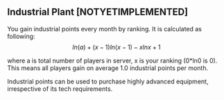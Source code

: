 ## Industrial Plant [NOTYETIMPLEMENTED]

You gain industrial points every month by ranking. It is calculated as following:
$$
ln(a)+(x-1)ln(x-1)-xlnx+1
$$

where a is total number of players in server, x is your ranking (0*ln0 is 0). This means all players gain on average 1.0 industrial points per month.

Industrial points can be used to purchase highly advanced equipment, irrespective of its tech requirements.
